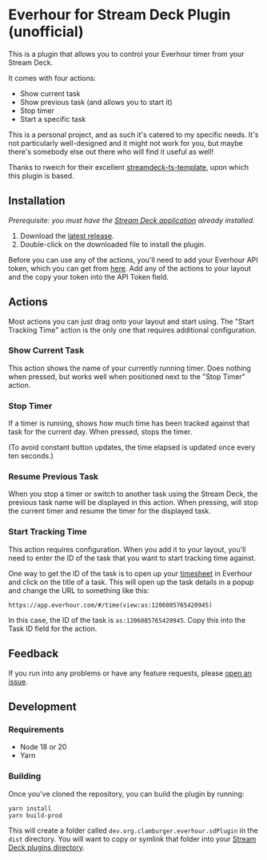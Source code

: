 # Everhour for Stream Deck Plugin (unofficial)

This is a plugin that allows you to control your Everhour timer from your Stream Deck.

It comes with four actions:

* Show current task
* Show previous task (and allows you to start it)
* Stop timer
* Start a specific task

This is a personal project, and as such it's catered to my specific needs. It's not particularly well-designed and it might not work for you, but maybe there's somebody else out there who will find it useful as well!

Thanks to rweich for their excellent [streamdeck-ts-template](https://github.com/rweich/streamdeck-ts-template/), upon which this plugin is based.

## Installation

*Prerequisite: you must have the [Stream Deck application](https://www.elgato.com/downloads) already installed.*

1. Download the [latest release](https://github.com/clamburger/everhour-for-stream-deck/releases/latest/download/org.clamburger.everhour.streamDeckPlugin).
2. Double-click on the downloaded file to install the plugin.

Before you can use any of the actions, you'll need to add your Everhour API token, which you can get from [here](https://app.everhour.com/#/account/profile).
Add any of the actions to your layout and the copy your token into the API Token field.

## Actions

Most actions you can just drag onto your layout and start using. The "Start Tracking Time" action
is the only one that requires additional configuration.

### Show Current Task

This action shows the name of your currently running timer. Does nothing when pressed, but works
well when positioned next to the "Stop Timer" action.

### Stop Timer

If a timer is running, shows how much time has been tracked against that task for the current day.
When pressed, stops the timer.

(To avoid constant button updates, the time elapsed is updated once every ten seconds.)

### Resume Previous Task

When you stop a timer or switch to another task using the Stream Deck, the previous task name will
be displayed in this action. When pressing, will stop the current timer and resume the timer for the
displayed task.

### Start Tracking Time

This action requires configuration. When you add it to your layout, you'll need to enter the ID of
the task that you want to start tracking time against.

One way to get the ID of the task is to open up your [timesheet](https://app.everhour.com/#/time)
in Everhour and click on the title of a task. This will open up the task details in a popup and
change the URL to something like this:

```
https://app.everhour.com/#/time(view:as:1206085765420945)
```

In this case, the ID of the task is `as:1206085765420945`. Copy this into the Task ID field for the
action.

## Feedback

If you run into any problems or have any feature requests, please [open an issue](https://github.com/clamburger/everhour-for-stream-deck/issues/new).

## Development

### Requirements

* Node 18 or 20
* Yarn

### Building

Once you've cloned the repository, you can build the plugin by running:

```
yarn install
yarn build-prod
```

This will create a folder called `dev.org.clamburger.everhour.sdPlugin` in the `dist` directory. You will want to copy
or symlink that folder into your [Stream Deck plugins directory](https://docs.elgato.com/sdk/plugins/getting-started#4.-add-the-plugin-to-stream-deck).
